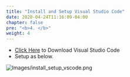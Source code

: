 ```yaml
---
title: "Install and Setup Visual Studio Code"
date: 2020-04-24T11:16:09-04:00
chapter: false
pre: "<b>4. </b>"
weight: 4
---
```


- [Click Here](https://code.visualstudio.com/download) to Download Visual Studio Code
- Setup as below.

![Images/install_setup_vscode.png](/GENERAL/images/install_setup_vscode.png)

